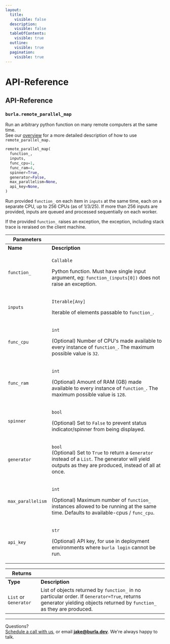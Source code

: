 ```yaml
---
layout:
  title:
    visible: false
  description:
    visible: false
  tableOfContents:
    visible: true
  outline:
    visible: true
  pagination:
    visible: true
---
```


# API-Reference

## API-Reference

### `burla.remote_parallel_map`

Run an arbitrary python function on many remote computers at the same time.\
See our [overview](overview.md) for a more detailed description of how to use `remote_parallel_map.`

```python
remote_parallel_map(
  function_,
  inputs,
  func_cpu=1,
  func_ram=4,
  spinner=True,
  generator=False,
  max_parallelism=None,
  api_key=None,
)
```

Run provided `function_` on each item in `inputs` at the same time, each on a separate CPU, up to 256 CPUs (as of 1/3/25). If more than 256 inputs are provided, inputs are queued and processed sequentially on each worker.

If the provided `function_` raises an exception, the exception, including stack trace is reraised on the client machine.

| **Parameters**    |                                                                                                                                                                                                                   |
| ----------------- | ----------------------------------------------------------------------------------------------------------------------------------------------------------------------------------------------------------------- |
| **Name**          | **Description**                                                                                                                                                                                                   |
| `function_`       | <p><code>Callable</code></p><p>Python function. Must have single input argument, eg: <code>function_(inputs[0])</code> does not raise an exception.</p>                                                           |
| `inputs`          | <p><code>Iterable[Any]</code></p><p>Iterable of elements passable to <code>function_</code>.</p>                                                                                                                  |
| `func_cpu`        | <p><code>int</code></p><p>(Optional) Number of CPU's made available to every instance of <code>function_</code>. The maximum possible value is <code>32</code>.</p>                                               |
| `func_ram`        | <p><code>int</code></p><p>(Optional) Amount of RAM (GB) made available to every instance of <code>function_</code>. The maximum possible value is <code>128</code>.</p>                                           |
| `spinner`         | <p><code>bool</code></p><p>(Optional) Set to <code>False</code> to prevent status indicator/spinner from being displayed.</p>                                                                                     |
| `generator`       | <p><code>bool</code><br>(Optional) Set to <code>True</code> to return a <code>Generator</code> instead of a <code>List</code>. The generator will yield outputs as they are produced, instead of all at once.</p> |
| `max_parallelism` | <p><code>int</code></p><p>(Optional) Maximum number of <code>function_</code> instances allowed to be running at the same time. Defaults to available-cpus / <code>func_cpu</code>.</p>                           |
| `api_key`         | <p><code>str</code></p><p>(Optional) API key, for use in deployment environments where <code>burla login</code> cannot be run.</p>                                                                                |



| **Returns**           |                                                                                                                                                                       |
| --------------------- | --------------------------------------------------------------------------------------------------------------------------------------------------------------------- |
| **Type**              | **Description**                                                                                                                                                       |
| `List` or `Generator` | List of objects returned by `function_` in no particular order. If `Generator=True`, returns generator yielding objects returned by `function_` as they are produced. |







***

Questions?\
[Schedule a call with us](https://cal.com/jakez/burla/), or email **jake@burla.dev**. We're always happy to talk.
